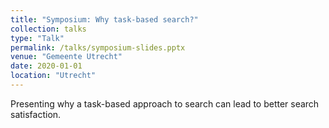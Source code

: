 ```yaml
---
title: "Symposium: Why task-based search?"
collection: talks
type: "Talk"
permalink: /talks/symposium-slides.pptx
venue: "Gemeente Utrecht"
date: 2020-01-01
location: "Utrecht"
---
```


Presenting why a task-based approach to search can lead to better search satisfaction.
